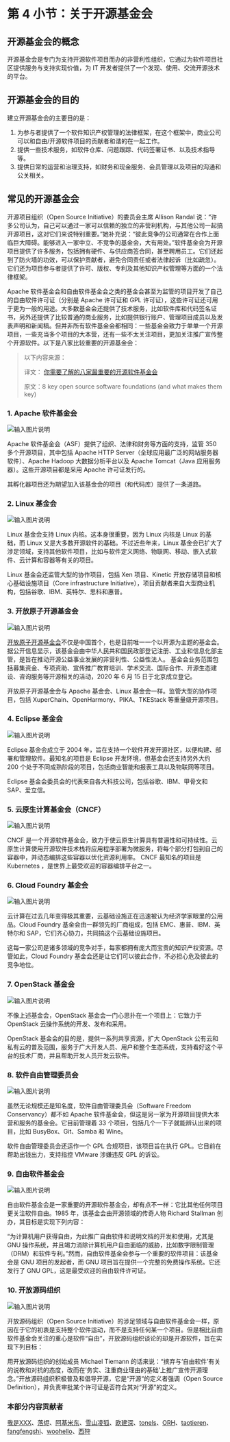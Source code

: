 # 第 4 小节：关于开源基金会

## 开源基金会的概念

开源基金会是专门为支持开源软件项目而办的非营利性组织，它通过为软件项目社区提供服务与支持实现价值，为 IT 开发者提供了一个发现、使用、交流开源技术的平台。

## 开源基金会的目的

建立开源基金会的主要目的是：

1. 为参与者提供了一个软件知识产权管理的法律框架，在这个框架中，商业公司可以和自由/开源软件项目的贡献者和谐的在一起工作。
2. 提供一些技术服务，如软件仓库、问题跟踪、代码签署证书、以及技术指导等。
3. 提供日常的运营和治理支持，如财务和现金服务、会员管理以及项目的沟通和公关相关。

## 常见的开源基金会

开源项目组织（Open Source Initiative）的委员会主席 Allison Randal 说：“许多公司认为，自己可以通过一家可以信赖的独立的非营利机构，与其他公司一起搞开源项目，这对它们来说特别重要。”她补充说：“彼此竞争的公司通常在合作上面临巨大障碍。能够进入一家中立、不竞争的基金会，大有用处。”软件基金会为开源项目提供了许多服务，包括拥有硬件、与供应商签合同，甚至聘用员工。它们还起到了防火墙的功效，可以保护贡献者，避免合同责任或者法律起诉（比如疏忽）。它们还为项目参与者提供了许可、版权、专利及其他知识产权管理等方面的一个法律框架。

Apache 软件基金会和自由软件基金会之类的基金会甚至为监管的项目开发了自己的自由软件许可证（分别是 Apache 许可证和 GPL 许可证），这些许可证还可用于更为一般的用途。大多数基金会还提供了技术服务，比如软件库和代码签名证书，另外还提供了比较普通的商业服务，比如提供银行账户、管理项目成员以及发表声明和新闻稿。但并非所有软件基金会都相同：一些基金会致力于单单一个开源项目，一些充当多个项目的大本营，还有一些不太关注项目，更加关注推广宣传整个开源软件。以下是八家比较重要的开源基金会：

> 以下内容来源：
>
> 译文： [你需要了解的八家最重要的开源软件基金会](https://www.linuxidc.com/Linux/2015-09/123217.htm) 
>
> 原文：8 key open source software foundations (and what makes them key)

### 1. Apache 软件基金会

![输入图片说明](https://images.gitee.com/uploads/images/2020/1204/184105_3963f1ac_5406987.jpeg "1.jpeg")

Apache 软件基金会（ASF）提供了组织、法律和财务等方面的支持，监管 350 多个开源项目，其中包括 Apache HTTP Server（全球应用最广泛的网站服务器软件）、Apache Hadoop 大数据分析平台以及 Apache Tomcat（Java 应用服务器）。这些开源项目都是采用 Apache 许可证发行的。

其孵化器项目还为期望加入该基金会的项目（和代码库）提供了一条道路。

### 2. Linux 基金会

![输入图片说明](https://images.gitee.com/uploads/images/2020/1204/190041_d97025e2_5694891.png "屏幕截图.png")

Linux 基金会支持 Linux 内核。这本身很重要，因为 Linux 内核是 Linux 的基础，而 Linux 又是大多数开源软件的基础。不过近些年来，Linux 基金会已扩大了涉足领域，支持其他软件项目，比如与软件定义网络、物联网、移动、嵌入式软件、云计算和容器等有关的项目。

Linux 基金会还监管大型的协作项目，包括 Xen 项目、Kinetic 开放存储项目和核心基础设施项目（Core infrastructure Initiative），项目贡献者来自大型商业机构，包括谷歌、IBM、英特尔、思科和惠普。


### 3. 开放原子开源基金会

![输入图片说明](https://images.gitee.com/uploads/images/2020/1204/190225_2ad60ba9_5694891.png "屏幕截图.png")

[开放原子开源基金会](https://www.openatom.org/)不仅是中国首个，也是目前唯一一个以开源为主题的基金会。据公开信息显示，该基金会由中华人民共和国民政部登记注册、工业和信息化部主管，是旨在推动开源公益事业发展的非营利性、公益性法人。 基金会业务范围包括募集资金、专项资助、宣传推广教育培训、学术交流、国际合作、开源生态建设、咨询服务等开源相关的活动，2020 年 6 月 15 日于北京成立登记。

开放原子开源基金会与 Apache 基金会、Linux 基金会一样。监管大型的协作项目，包括 XuperChain、OpenHarmony、PIKA、TKEStack 等重量级开源项目。

### 4. Eclipse 基金会

![输入图片说明](https://images.gitee.com/uploads/images/2020/1204/184138_28edf92b_5406987.jpeg "3.jpeg")

Eclipse 基金会成立于 2004 年，旨在支持一个软件开发开源社区，以便构建、部署和管理软件。最知名的项目是 Eclipse 开发环境，但基金会还支持另外大约 200 个处于不同成熟阶段的项目，包括商业智能和报表工具以及物联网等项目。
        
Eclipse 基金会委员会的代表来自各大科技公司，包括谷歌、IBM、甲骨文和 SAP、爱立信。
    

### 5. 云原生计算基金会（CNCF）
![输入图片说明](https://images.gitee.com/uploads/images/2020/1204/185019_43cb87e5_5406987.png "CNCF.png")  

CNCF 是一个开源软件基金会，致力于使云原生计算具有普遍性和可持续性。云原生计算使用开源软件技术栈将应用程序部署为微服务，将每个部分打包到自己的容器中，并动态编排这些容器以优化资源利用率。 CNCF 最知名的项目是 Kubernetes ，是世界上最受欢迎的容器编排平台之一。
### 6. Cloud Foundry 基金会

![输入图片说明](https://images.gitee.com/uploads/images/2020/1204/185648_79e99440_5406987.jpeg "5.jpeg")

云计算在过去几年变得极其重要，云基础设施正在迅速被认为经济学家眼里的公用品。Cloud Foundry 基金会由一群领先的厂商组成，包括 EMC、惠普、IBM、英特尔和 SAP，它们齐心协力，共同搞这个云基础设施项目。

这每一家公司是诸多领域的竞争对手，每家都拥有庞大而宝贵的知识产权资源。尽管如此，Cloud Foundry 基金会还是让它们可以彼此合作，不必担心危及彼此的竞争地位。

### 7. OpenStack 基金会

![输入图片说明](https://images.gitee.com/uploads/images/2020/1204/185706_6c3d4653_5406987.jpeg "6.jpeg") 

不像上述基金会，OpenStack 基金会一门心思扑在一个项目上：它致力于 OpenStack 云操作系统的开发、发布和采用。

OpenStack 基金会的目的是，提供一系列共享资源，扩大 OpenStack 公有云和私有云的普及范围，服务于广大开发人员、用户和整个生态系统，支持看好这个平台的技术厂商，并且帮助开发人员开发云软件。

### 8. 软件自由管理委员会

![输入图片说明](https://images.gitee.com/uploads/images/2020/1204/185728_2a4fd21a_5406987.jpeg "7.jpeg")

虽然无论规模还是知名度，软件自由管理委员会（Software Freedom Conservancy）都不如 Apache 软件基金会，但这是另一家为开源项目提供大本营和服务的基金会。它目前管理着 33 个项目，包括几个一下子就能辨认出来的项目，比如 BusyBox、Git、Samba 和 Wine。

软件自由管理委员会还运作一个 GPL 合规项目，该项目旨在执行 GPL。它目前在帮助出钱出力，支持指控 VMware 涉嫌违反 GPL 的诉讼。

### 9. 自由软件基金会

![输入图片说明](https://images.gitee.com/uploads/images/2020/1204/185744_24f8e47b_5406987.jpeg "8.jpeg")  

自由软件基金会是一家重要的开源软件基金会，却有点不一样：它比其他任何项目更关注软件自由。1985 年，该基金会由开源领域的传奇人物 Richard Stallman 创办，其目标是实现下列内容：

“为计算机用户获得自由，为此推广自由软件和说明文档的开发和使用，尤其是 GNU 操作系统，并且竭力消除计算机用户自由面临的威胁，比如数字限制管理（DRM）和软件专利。”然而，自由软件基金会参与一个重要的软件项目：该基金会是 GNU 项目的发起者，而 GNU 项目旨在提供一个完整的免费操作系统。它还发行了 GNU GPL，这是最受欢迎的自由软件许可证。

### 10. 开放源码组织

![输入图片说明](https://images.gitee.com/uploads/images/2020/1204/185756_8c42cddf_5406987.jpeg "9.jpeg")  

开放源码组织（Open Source Initiative）的涉足领域与自由软件基金会一样，原因在于它的初衷是支持整个软件运动，而不是支持任何某一个项目。但是相比自由软件基金会关注的重心是软件“自由”，开放源码组织谈论的却是开源软件，旨在实现下列目标：

用开放源码组织的创始成员 Michael Tiemann 的话来说：“摈弃与‘自由软件’有关的说教和对抗的态度，改而在‘务实、注重商业理由的基础’上推广宣传开源理念。”开放源码组织积极普及和倡导开源，它是“开源“的定义者强调（Open Source Definition），并负责审批某个许可证是否符合其对“开源”的定义。

### 本部分内容贡献者
[我是XXX](https://gitee.com/zzjzxq)、[落烬](https://gitee.com/yasuocyl)、[阿基米东](https://gitee.com/luhuadong)、[雪山凌狐](https://gitee.com/xueshanlinghu)、[欧建深](https://gitee.com/oujianshen)、[tonels](https://gitee.com/tonels)、[ORH](https://gitee.com/orh)、[taotieren](https://gitee.com/taotieren)、[fangfengshi](https://gitee.com/fangfengshi)、[woohello](https://gitee.com/woohello)、[西狩](https://gitee.com/lihuimingxs)